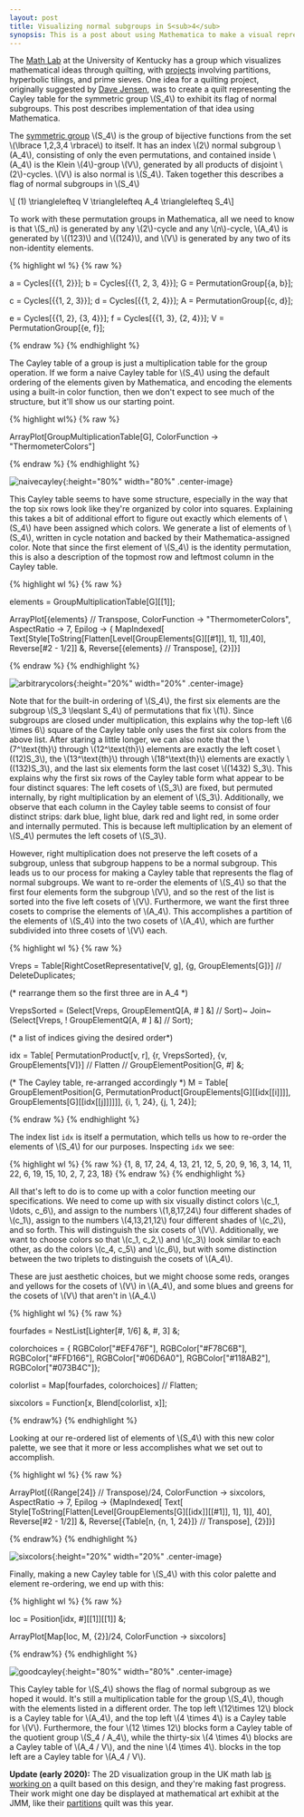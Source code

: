 ```yaml
---
layout: post
title: Visualizing normal subgroups in S<sub>4</sub>
synopsis: This is a post about using Mathematica to make a visual representation of the maximal flag of normal subgroups in the permutation group \(S_4.\) <br><br><p><img src="http://nathanfieldsteel.github.io/public/cayley.png" alt="A Cayley table for the permutation group S_4" height="50%" width="50%" class="center-image"/></p>
---
```


The [Math Lab](https://ukmathlab.blogspot.com/) at the University of
Kentucky has a group which visualizes mathematical ideas through
quilting, with
[projects](https://ukmathlab.blogspot.com/search/label/2d%20Visualization)
involving partitions, hyperbolic tilings, and prime sieves. One idea
for a quilting project, originally suggested by [Dave
Jensen](http://www.ms.uky.edu/~dhje223/), was to create a quilt
representing the Cayley table for the symmetric group \\(S_4\\) to
exhibit its flag of normal subgroups. This post describes
implementation of that idea using Mathematica.

The [symmetric group](https://en.wikipedia.org/wiki/Symmetric_group)
\\(S_4\\) is the group of bijective functions from the set \\(\lbrace
1,2,3,4 \rbrace\\) to itself. It has an index \\(2\\) normal subgroup
\\(A_4\\), consisting of only the even permutations, and contained
inside \\(A_4\\) is the Klein \\(4\\)-group \\(V\\), generated by all
products of disjoint \\(2\\)-cycles. \\(V\\) is also normal is
\\(S_4\\). Taken together this describes a flag of normal subgroups in
\\(S_4\\)

\\[ (1) \\trianglelefteq V \\trianglelefteq A_4 \\trianglelefteq S_4\\]

To work with these permutation groups in Mathematica, all we need to
know is that \\(S_n\\) is generated by any \\(2\\)-cycle and any
\\(n\\)-cycle, \\(A_4\\) is generated by \\((123)\\) and \\((124)\\),
and \\(V\\) is generated by any two of its non-identity elements.

{% highlight wl %}
{% raw %}

a = Cycles[{{1, 2}}];
b = Cycles[{{1, 2, 3, 4}}];
G = PermutationGroup[{a, b}];

c = Cycles[{{1, 2, 3}}];
d = Cycles[{{1, 2, 4}}];
A = PermutationGroup[{c, d}];

e = Cycles[{{1, 2}, {3, 4}}];
f = Cycles[{{1, 3}, {2, 4}}];
V = PermutationGroup[{e, f}];

{% endraw %}
{% endhighlight %}

The Cayley table of a group is just a multiplication table for the
group operation. If we form a naive Cayley table for \\(S_4\\) using the default ordering of the elements given by Mathematica, and encoding the elements using a built-in color function, then we don't expect to see much of the structure, but it'll show us our starting point.

{% highlight wl%}
{% raw %}

ArrayPlot[GroupMultiplicationTable[G], 
 ColorFunction -> "ThermometerColors"]

{% endraw %}
{% endhighlight %}

![naivecayley]({{site.url}}/public/naivecayley.png){:height="80%" width="80%" .center-image}

This Cayley table seems to have some structure, especially in the way
that the top six rows look like they're organized by color into
squares. Explaining this takes a bit of additional effort to figure
out exactly which elements of \\(S_4\\) have been assigned which
colors. We generate a list of elements of \\(S_4\\), written in cycle
notation and backed by their Mathematica-assigned color. Note that
since the first element of \\(S_4\\) is the identity permutation, this
is also a description of the topmost row and leftmost column in the
Cayley table.

{% highlight wl %}
{% raw %}

elements = GroupMultiplicationTable[G][[1]];

ArrayPlot[{elements} // Transpose, 
 ColorFunction -> "ThermometerColors", AspectRatio -> 7, 
 Epilog -> { 
   MapIndexed[
    Text[Style[ToString[Flatten[Level[GroupElements[G][[#1]], 1], 1]],40],
    Reverse[#2 - 1/2]] &, 
    Reverse[{elements} // Transpose], {2}]}]

{% endraw %}
{% endhighlight %}

![arbitrarycolors]({{site.url}}/public/arbitrarycolors.png){:height="20%" width="20%" .center-image}

Note that for the built-in ordering of \\(S_4\\), the first six
elements are the subgroup \\(S_3 \leqslant S_4\\) of permutations that
fix \\(1\\). Since subgroups are closed under multiplication, this
explains why the top-left \\(6 \times 6\\) square of the Cayley table
only uses the first six colors from the above list. After staring a
little longer, we can also note that the \\(7^\text{th}\\) through
\\(12^\text{th}\\) elements are exactly the left coset \\((12)S_3\\),
the \\(13^\text{th}\\) through \\(18^\text{th}\\) elements are
exactly \\((132)S_3\\), and the last six elements form the last coset
\\((1432) S_3\\). This explains why the first six rows of the Cayley
table form what appear to be four distinct squares: The left cosets of
\\(S_3\\) are fixed, but permuted internally, by right multiplication
by an element of \\(S_3\\). Additionally, we observe that each column
in the Cayley table seems to consist of four distinct strips: dark
blue, light blue, dark red and light red, in some order and internally
permuted. This is because left multiplication by an element of
\\(S_4\\) permutes the left cosets of \\(S_3\\).

However, right multiplication does not preserve the left cosets of a
subgroup, unless that subgroup happens to be a normal subgroup. This
leads us to our process for making a Cayley table that represents the
flag of normal subgroups. We want to re-order the elements of
\\(S_4\\) so that the first four elements form the subgroup \\(V\\),
and so the rest of the list is sorted into the five left cosets of
\\(V\\). Furthermore, we want the first three cosets to comprise the
elements of \\(A_4\\). This accomplishes a partition of the elements
of \\(S_4\\) into the two cosets of \\(A_4\\), which are further
subdivided into three cosets of \\(V\\) each.

{% highlight wl %}
{% raw %}

Vreps =
  Table[RightCosetRepresentative[V, g], {g, GroupElements[G]}] // 
   DeleteDuplicates;

(* rearrange them so the first three are in A_4 *)

VrepsSorted = (Select[Vreps, GroupElementQ[A, # ] &] // Sort)~
   Join~(Select[Vreps, ! GroupElementQ[A, # ] &] // Sort);

(* a list of indices giving the desired order*)

idx = Table[
     PermutationProduct[v, r], {r, VrepsSorted}, {v, 
      GroupElements[V]}] // Flatten // GroupElementPosition[G, #] &;

(* The Cayley table, re-arranged accordingly *)
M = Table[
   GroupElementPosition[G, 
    PermutationProduct[GroupElements[G][[idx[[i]]]], 
     GroupElements[G][[idx[[j]]]]]], {i, 1, 24}, {j, 1, 24}];

{% endraw %}
{% endhighlight %}

The index list ```idx``` is itself a permutation, which tells us how
to re-order the elements of \\(S_4\\) for our purposes. Inspecting
```idx``` we see:

{% highlight wl %}
{% raw %}
{1, 8, 17, 24, 4, 13, 21, 12, 5, 20, 9, 16, 3,
14, 11, 22, 6, 19, 15, 10, 2, 7, 23, 18}
{% endraw %}
{% endhighlight %}

All that's left to do is to come up with a color function meeting our
specifications. We need to come up with six visually distinct colors
\\(c_1, \ldots, c_6\\), and assign to the numbers \\(1,8,17,24\\) four
different shades of \\(c_1\\), assign to the numbers \\(4,13,21,12\\)
four different shades of \\(c_2\\), and so forth. This will
distinguish the six cosets of \\(V\\).  Additionally, we want to
choose colors so that \\(c_1, c_2,\\) and \\(c_3\\) look similar to
each other, as do the colors \\(c_4, c_5\\) and \\(c_6\\), but with
some distinction between the two triplets to distinguish the cosets of
\\(A_4\\).

These are just aesthetic choices, but we might choose some reds,
oranges and yellows for the cosets of \\(V\\) in \\(A_4\\), and some
blues and greens for the cosets of \\(V\\) that aren't in \\(A_4.\\)

{% highlight wl %}
{% raw %}

fourfades  = NestList[Lighter[#, 1/6] &, #, 3] &;

colorchoices = {
   RGBColor["#EF476F"],
   RGBColor["#F78C6B"],
   RGBColor["#FFD166"],
   RGBColor["#06D6A0"],
   RGBColor["#118AB2"],
   RGBColor["#073B4C"]};
   
colorlist = Map[fourfades, colorchoices] // Flatten;

sixcolors = Function[x, Blend[colorlist, x]];

{% endraw%}
{% endhighlight %}

Looking at our re-ordered list of elements of \\(S_4\\) with this new
color palette, we see that it more or less accomplishes what we set
out to accomplish.

{% highlight wl %}
{% raw %}

ArrayPlot[({Range[24]} // Transpose)/24, 
 ColorFunction -> sixcolors,
 AspectRatio -> 7, 
 Epilog -> {MapIndexed[
    Text[
     Style[ToString[Flatten[Level[GroupElements[G][[idx]][[#1]], 1], 1]], 40],
     Reverse[#2 - 1/2]] &, 
     Reverse[{Table[n, {n, 1, 24}]} // Transpose], {2}]}]

{% endraw%}
{% endhighlight %}


![sixcolors]({{site.url}}/public/sixcolors.png){:height="20%" width="20%" .center-image}

Finally, making a new Cayley table for \\(S_4\\) with this color
palette and element re-ordering, we end up with this:


{% highlight wl %}
{% raw %}

loc = Position[idx, #][[1]][[1]] &;

ArrayPlot[Map[loc, M, {2}]/24, ColorFunction -> sixcolors]

{% endraw%}
{% endhighlight %}

![goodcayley]({{site.url}}/public/cayley.png){:height="80%" width="80%" .center-image}

This Cayley table for \\(S_4\\) shows the flag of normal subgroup as
we hoped it would. It's still a multiplication table for the group
\\(S_4\\), though with the elements listed in a different order. The
top left \\(12\times 12\\) block is a Cayley table for \\(A_4\\),
and the top left \\(4 \times 4\\) is a Cayley table for \\(V\\).
Furthermore, the four \\(12 \times 12\\) blocks form a Cayley table of
the quotient group \\(S_4 / A_4\\), while the thirty-six \\(4 \times
4\\) blocks are a Cayley table of \\(A_4 / V\\), and the nine \\(4
\times 4\\). blocks in the top left are a Cayley table for \\(A_4 /
V\\).

**Update (early 2020):** The 2D visualization group in the UK math lab
[is working
on](https://ukmathlab.blogspot.com/2020/05/progress-on-symmetric-group-quilt.html)
a quilt based on this design, and they're making fast progress. Their
work might one day be displayed at mathematical art exhibit at the
JMM, like their
[partitions](http://gallery.bridgesmathart.org/exhibitions/2020-joint-mathematics-meetings/kponto)
quilt was this year.
